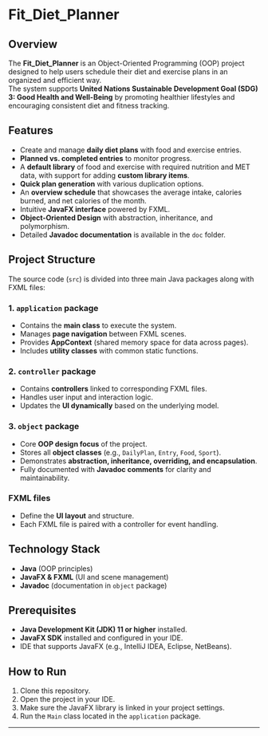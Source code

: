 # Fit_Diet_Planner

## Overview
The **Fit_Diet_Planner** is an Object-Oriented Programming (OOP) project designed to help users schedule their diet and exercise plans in an organized and efficient way.  
The system supports **United Nations Sustainable Development Goal (SDG) 3: Good Health and Well-Being** by promoting healthier lifestyles and encouraging consistent diet and fitness tracking.

## Features
- Create and manage **daily diet plans** with food and exercise entries.  
- **Planned vs. completed entries** to monitor progress.  
- A **default library** of food and exercise with required nutrition and MET data, with support for adding **custom library items**.  
- **Quick plan generation** with various duplication options.  
- An **overview schedule** that showcases the average intake, calories burned, and net calories of the month.  
- Intuitive **JavaFX interface** powered by FXML.  
- **Object-Oriented Design** with abstraction, inheritance, and polymorphism.  
- Detailed **Javadoc documentation** is available in the `doc` folder.

## Project Structure
The source code (`src`) is divided into three main Java packages along with FXML files:

### 1. `application` package
- Contains the **main class** to execute the system.  
- Manages **page navigation** between FXML scenes.  
- Provides **AppContext** (shared memory space for data across pages).  
- Includes **utility classes** with common static functions.  

### 2. `controller` package
- Contains **controllers** linked to corresponding FXML files.  
- Handles user input and interaction logic.  
- Updates the **UI dynamically** based on the underlying model.  

### 3. `object` package
- Core **OOP design focus** of the project.  
- Stores all **object classes** (e.g., `DailyPlan`, `Entry`, `Food`, `Sport`).  
- Demonstrates **abstraction, inheritance, overriding, and encapsulation**.  
- Fully documented with **Javadoc comments** for clarity and maintainability.  

### FXML files
- Define the **UI layout** and structure.  
- Each FXML file is paired with a controller for event handling.  

## Technology Stack
- **Java** (OOP principles)  
- **JavaFX & FXML** (UI and scene management)  
- **Javadoc** (documentation in `object` package)  

## Prerequisites
- **Java Development Kit (JDK) 11 or higher** installed.  
- **JavaFX SDK** installed and configured in your IDE.  
- IDE that supports JavaFX (e.g., IntelliJ IDEA, Eclipse, NetBeans).  

## How to Run
1. Clone this repository.  
2. Open the project in your IDE.  
3. Make sure the JavaFX library is linked in your project settings.  
4. Run the `Main` class located in the `application` package.  

---


